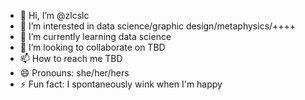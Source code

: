 - 👋 Hi, I’m @zlcslc
- 👀 I’m interested in data science/graphic design/metaphysics/++++
- 🌱 I’m currently learning data science
- 💞️ I’m looking to collaborate on TBD
- 📫 How to reach me TBD
- 😄 Pronouns: she/her/hers
- ⚡ Fun fact: I spontaneously wink when I'm happy

<!---
zlcslc/zlcslc is a ✨ special ✨ repository because its `README.md` (this file) appears on your GitHub profile.
You can click the Preview link to take a look at your changes.
--->

